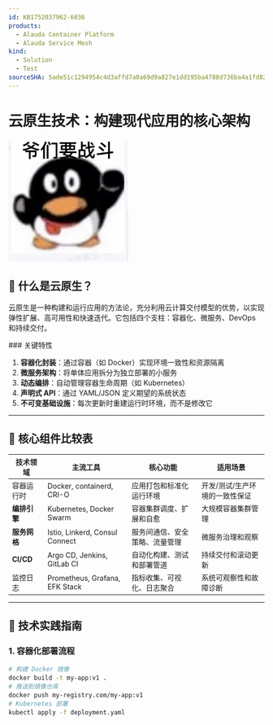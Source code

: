 ```yaml
---
id: KB1752037962-6036
products:
  - Alauda Container Platform
  - Alauda Service Mesh
kind:
  - Solution
  - Test
sourceSHA: 5ade51c1294954c4d3affd7a0a69d9a827e1dd195ba4788d736ba4a1fd82ac44
---
```


# 云原生技术：构建现代应用的核心架构

![云原生技术栈示意图](../../en/assets/ymyzd.png)

## 📌 什么是云原生？

云原生是一种构建和运行应用的方法论，充分利用云计算交付模型的优势，以实现弹性扩展、高可用性和快速迭代。它包括四个支柱：容器化、微服务、DevOps 和持续交付。

\### 关键特性

1. **容器化封装**：通过容器（如 Docker）实现环境一致性和资源隔离
2. **微服务架构**：将单体应用拆分为独立部署的小服务
3. **动态编排**：自动管理容器生命周期（如 Kubernetes）
4. **声明式 API**：通过 YAML/JSON 定义期望的系统状态
5. **不可变基础设施**：每次更新时重建运行时环境，而不是修改它

---

## 🚀 核心组件比较表

| 技术领域                | 主流工具                     | 核心功能                                                       | 适用场景                                                        |
| ---------------------- | --------------------------- | ------------------------------------------------------------ | ------------------------------------------------------------- |
| 容器运行时            | Docker, containerd, CRI-O   | 应用打包和标准化运行环境                                     | 开发/测试/生产环境的一致性保证                                 |
| **编排引擎**          | Kubernetes, Docker Swarm    | 容器集群调度、扩展和自愈                                     | 大规模容器集群管理                                            |
| **服务网格**          | Istio, Linkerd, Consul Connect | 服务间通信、安全策略、流量管理                               | 微服务治理和观察                                              |
| **CI/CD**             | Argo CD, Jenkins, GitLab CI | 自动化构建、测试和部署管道                                   | 持续交付和滚动更新                                            |
| 监控日志              | Prometheus, Grafana, EFK Stack | 指标收集、可视化、日志聚合                                   | 系统可观察性和故障诊断                                        |

---

## 🔧 技术实践指南

### 1. 容器化部署流程

```bash
# 构建 Docker 镜像
docker build -t my-app:v1 .
# 推送到镜像仓库
docker push my-registry.com/my-app:v1
# Kubernetes 部署
kubectl apply -f deployment.yaml
```
